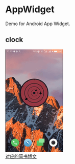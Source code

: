 # AppWidget
Demo for Android App Widget.

## clock
![clock](./img/app-widget-clock.gif)
<br/>
[对应的简书博文](http://www.jianshu.com/p/2e75b695459a)
